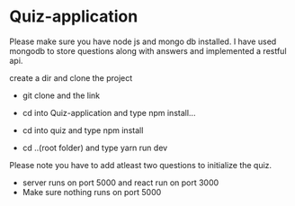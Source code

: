 # Quiz-application

Please make sure you have node js and mongo db installed.
I have used mongodb to store questions along with answers and implemented a restful api.

create a dir and clone the project
 - git clone and the link
 
 - cd into Quiz-application and type npm install...
 - cd into quiz and type npm install
 - cd ..(root folder) and type yarn run dev

Please note you have to add atleast two questions to initialize the quiz.

 - server runs on port 5000 and react run on port 3000
 - Make sure nothing runs on port 5000
